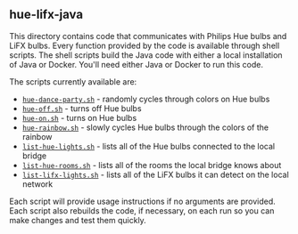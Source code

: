 ## hue-lifx-java

This directory contains code that communicates with Philips Hue bulbs and LiFX bulbs. Every function provided by the
code is available through shell scripts. The shell scripts build the Java code with either a local installation of Java
or Docker. You'll need either Java or Docker to run this code.

The scripts currently available are:

- [`hue-dance-party.sh`](hue-dance-party.sh) - randomly cycles through colors on Hue bulbs
- [`hue-off.sh`](hue-off.sh) - turns off Hue bulbs
- [`hue-on.sh`](hue-on.sh) - turns on Hue bulbs
- [`hue-rainbow.sh`](hue-rainbow.sh) - slowly cycles Hue bulbs through the colors of the rainbow
- [`list-hue-lights.sh`](list-hue-lights.sh) - lists all of the Hue bulbs connected to the local bridge
- [`list-hue-rooms.sh`](list-hue-rooms.sh) - lists all of the rooms the local bridge knows about
- [`list-lifx-lights.sh`](list-lifx-lights.sh) - lists all of the LiFX bulbs it can detect on the local network

Each script will provide usage instructions if no arguments are provided. Each script also rebuilds the code, if
necessary, on each run so you can make changes and test them quickly.

